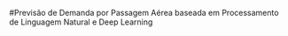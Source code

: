 #Previsão de Demanda por Passagem Aérea baseada em Processamento de Linguagem Natural e Deep Learning
